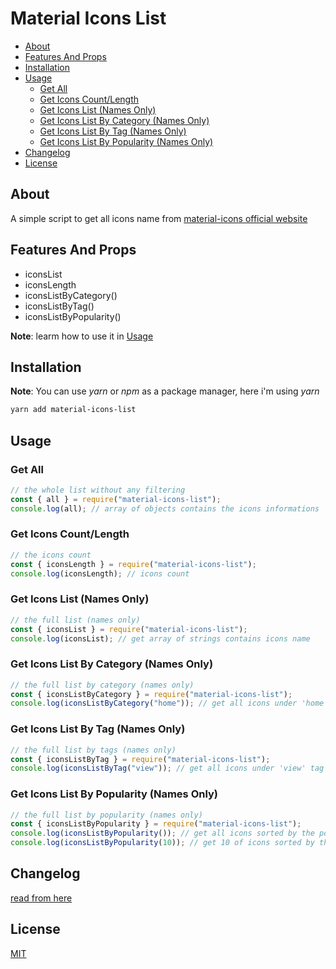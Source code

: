 <h1>Material Icons List</h1>

- [About](#about)
- [Features And Props](#features-and-props)
- [Installation](#installation)
- [Usage](#usage)
  - [Get All](#get-all)
  - [Get Icons Count/Length](#get-icons-countlength)
  - [Get Icons List (Names Only)](#get-icons-list-names-only)
  - [Get Icons List By Category (Names Only)](#get-icons-list-by-category-names-only)
  - [Get Icons List By Tag (Names Only)](#get-icons-list-by-tag-names-only)
  - [Get Icons List By Popularity (Names Only)](#get-icons-list-by-popularity-names-only)
- [Changelog](#changelog)
- [License](#license)

## About

A simple script to get all icons name from [material-icons official website](https://material.io/resources/icons/)

## Features And Props

- iconsList
- iconsLength
- iconsListByCategory()
- iconsListByTag()
- iconsListByPopularity()

**Note**: learm how to use it in [Usage](#usage)

## Installation

**Note**: You can use _yarn_ or _npm_ as a package manager, here i'm using _yarn_

```bash
yarn add material-icons-list
```

## Usage

### Get All

```js
// the whole list without any filtering
const { all } = require("material-icons-list");
console.log(all); // array of objects contains the icons informations
```

### Get Icons Count/Length

```js
// the icons count
const { iconsLength } = require("material-icons-list");
console.log(iconsLength); // icons count
```

### Get Icons List (Names Only)

```js
// the full list (names only)
const { iconsList } = require("material-icons-list");
console.log(iconsList); // get array of strings contains icons name
```

### Get Icons List By Category (Names Only)

```js
// the full list by category (names only)
const { iconsListByCategory } = require("material-icons-list");
console.log(iconsListByCategory("home")); // get all icons under 'home' category
```

### Get Icons List By Tag (Names Only)

```js
// the full list by tags (names only)
const { iconsListByTag } = require("material-icons-list");
console.log(iconsListByTag("view")); // get all icons under 'view' tag
```

### Get Icons List By Popularity (Names Only)

```js
// the full list by popularity (names only)
const { iconsListByPopularity } = require("material-icons-list");
console.log(iconsListByPopularity()); // get all icons sorted by the popularity prop
console.log(iconsListByPopularity(10)); // get 10 of icons sorted by the popularity prop
```

## Changelog

[read from here](./CHANGELOG)

## License

[MIT](./LICENSE)
